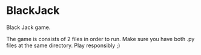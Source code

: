 # BlackJack
Black Jack game. 

The game is consists of 2 files in order to run.
Make sure you have both .py files at the same directory.
Play responsibly ;)
